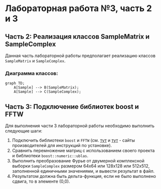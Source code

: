 # Лабораторная работа №3, часть 2 и 3

## Часть 2: Реализация классов SampleMatrix и SampleComplex

Данная часть лабораторной работы предполагает реализацию классов `SampleMatrix` и `SampleComplex`.

### Диаграмма классов:

```mermaid
graph TD;
    A[Sample] --> B(SampleMatrix);
    A[Sample] --> C(SampleComplex);
```

## Часть 3: Подключение библиотек boost и FFTW

Для выполнения части 3 лабораторной работы необходимо выполнить следующие шаги:

1. Подключить библиотеки `boost` и `FFTW` (см. [тут](http://www.boost.org/) и [тут](https://www.fftw.org/install/windows.html) - сайты производителей для инструкций по установке).
2. Сравнить перемножение матриц с использованием своего проекта и библиотеки `boost::numeric::ublas`.
3. Выполнить преобразование Фурье от двумерной комплексной выборки `SampleComplex` размером 64x64 или 128x128 или 512x512, заполненной единичными значениями, и вывести результат в файл.
4. Результатом должна быть дельта-функция, если не было выполнено сдвига, то в элементе (0,0).
